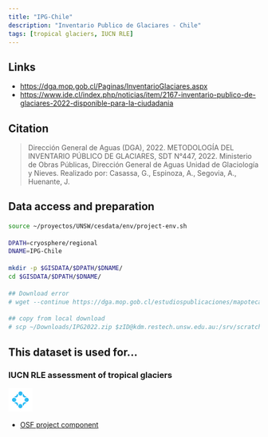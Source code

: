 ```yaml
---
title: "IPG-Chile"
description: "Inventario Publico de Glaciares - Chile"
tags: [tropical glaciers, IUCN RLE]
---
```


## Links

- https://dga.mop.gob.cl/Paginas/InventarioGlaciares.aspx
- https://www.ide.cl/index.php/noticias/item/2167-inventario-publico-de-glaciares-2022-disponible-para-la-ciudadania

## Citation

> Dirección General de Aguas (DGA), 2022. METODOLOGÍA DEL INVENTARIO PÚBLICO DE GLACIARES, SDT N°447, 2022. Ministerio de Obras Públicas, Dirección General de Aguas Unidad de Glaciología y Nieves. Realizado por: Casassa, G., Espinoza, A., Segovia, A., Huenante, J.

## Data access and preparation

```sh
source ~/proyectos/UNSW/cesdata/env/project-env.sh

DPATH=cryosphere/regional
DNAME=IPG-Chile

mkdir -p $GISDATA/$DPATH/$DNAME/
cd $GISDATA/$DPATH/$DNAME/

## Download error
# wget --continue https://dga.mop.gob.cl/estudiospublicaciones/mapoteca/Documents/IPG2022.zip

## copy from local download
# scp ~/Downloads/IPG2022.zip $zID@kdm.restech.unsw.edu.au:/srv/scratch/cesdata/gisdata/cryosphere/regional/IPG-Chile/
```

## This dataset is used for...

### IUCN RLE assessment of tropical glaciers 

![](/img/osf-logo.png) 

- [OSF project component](https://osf.io/432sb/)

